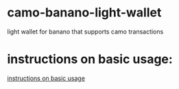 # camo-banano-light-wallet
light wallet for banano that supports camo transactions

# instructions on basic usage:
[instructions on basic usage](docs/basic-usage.md)
